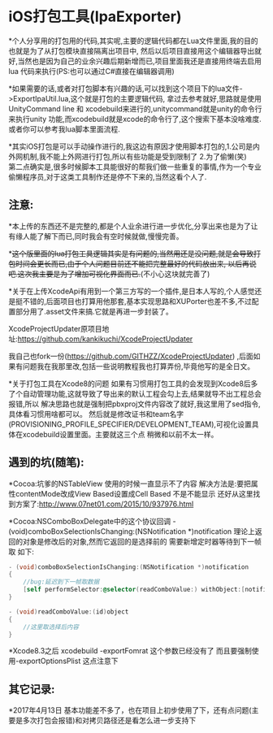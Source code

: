 iOS打包工具(IpaExporter)  
=
*个人分享用的打包用的代码,其实呢,主要的逻辑代码都在Lua文件里面,我的目的也就是为了从打包模块直接隔离出项目中,
然后以后项目直接用这个编辑器导出就好,当然也是因为自己的业余兴趣后期新增而已,项目里面我还是直接用终端去启用lua
代码来执行(PS:也可以通过C#直接在编辑器调用) 

*如果需要的话,或者对打包脚本有兴趣的话,可以找到这个项目下的lua文件->ExportIpaUtil.lua,这个就是打包的主要逻辑代码,
拿过去参考就好,思路就是使用UnityCommand line 和 xcodebuild来进行的,unitycommand就是unity的命令行来执行unity
功能,而xcodebuild就是xcode的命令行了,这个搜索下基本没啥难度.或者你可以参考我lua脚本里面流程.  

*其实iOS打包是可以手动操作进行的,我这边有原因才使用脚本打包的,1.公司是内外网机制,我不能上外网进行打包,所以有些功能是受到限制了
2.为了偷懒(笑)   
第二点确实是,很多时候脚本工具能很好的帮我们做一些重复的事情,作为一个专业偷懒程序员,对于这类工具制作还是停不下来的,当然这看个人了.

注意:  
---
*本上传的东西还不是完整的,都是个人业余进行进一步优化,分享出来也是为了让有缘人能了解下而已,同时我会有空时候就做,慢慢完善。

*~~这个版里面的lua打包工具逻辑其实是有问题的,当然用还是没问题,就是会导致打包时间会更长而已,由于个人问题目前还不能把完整最好的代码放出来,
以后再说吧.这次我主要是为了增加可视化界面而已.~~(不小心这块就完善了)

*关于在上传XcodeApi有用到一个第三方写的一个插件,是日本人写的,个人感觉还是挺不错的,后面项目也打算用他那套,基本实现思路和XUPorter也差不多,不过配置部分用了.asset文件来搞.它就是再进一步封装了。

XcodeProjectUpdater原项目地址:https://github.com/kankikuchi/XcodeProjectUpdater

我自己也fork一份(https://github.com/GITHZZ/XcodeProjectUpdater) ,后面如果有问题我在我那里改,包括一些说明教程我也打算弄份,毕竟他写的是全日文。

*关于打包工具在Xcode8的问题
如果有习惯用打包工具的会发现到Xcode8后多了个自动管理功能,这就导致了导出来的默认工程会勾上去,结果就导不出工程总会报错,所以
解决思路也就是强制把pbxproj文件内容改了就好,我这里用了sed指令,具体看习惯用啥都可以。
然后就是修改证书和team名字(PROVISIONING_PROFILE_SPECIFIER/DEVELOPMENT_TEAM),可视化设置具体在xcodebuild设置里面。主要就这三个点
稍微和以前不太一样。

遇到的坑(随笔):    
---
*Cocoa:坑爹的NSTableView 使用的时候一直显示不了内容 解决方法是:要把属性contentMode改成View Based设置成Cell Based 不是不能显示 还好从这里找到方案了:http://www.07net01.com/2015/10/937976.html
 
*Cocoa:NSComboBoxDelegate中的这个协议回调 -(void)comboBoxSelectionIsChanging:(NSNotification *)notification 理论上返回的对象是修改后的对象,然而它返回的是选择前的 需要新增定时器等待到下一帧取 如下:

```Objective-C
- (void)comboBoxSelectionIsChanging:(NSNotification *)notification  
{  
    //bug:延迟到下一帧取数据  
    [self performSelector:@selector(readComboValue:) withObject:[notification object] afterDelay:0];  
}  
```
```Objective-C
- (void)readComboValue:(id)object  
{  
    //这里取选择后内容  
}  
```  

*Xcode8.3之后 xcodebuild -exportFomrat 这个参数已经没有了 而且要强制使用-exportOptionsPlist 这点注意下  

其它记录:  
---
*2017年4月13日 基本功能差不多了，也在项目上初步使用了下，还有点问题(主要是多次打包会报错)和对拷贝路径还是看怎么进一步支持下

